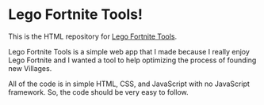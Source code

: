 # Lego Fortnite Tools!

This is the HTML repository for [Lego Fortnite Tools](https://lego-fortnite-tools.web.app/).

Lego Fortnite Tools is a simple web app that I made because I really enjoy Lego Fortnite and I wanted a tool to help optimizing the process of founding new Villages. 

All of the code is in simple HTML, CSS, and JavaScript with no JavaScript framework. So, the code should be very easy to follow.
